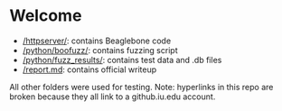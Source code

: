 # Welcome
 - [/httpserver/](https://github.iu.edu/tjzhang/beaglebone_green/tree/master/httpserver): contains Beaglebone code
 - [/python/boofuzz/](https://github.iu.edu/tjzhang/beaglebone_green/tree/master/python/boofuzz): contains fuzzing script
 - [/python/fuzz_results/](https://github.iu.edu/tjzhang/beaglebone_green/tree/master/python/fuzz_results): contains test data and .db files
 - [/report.md](https://github.iu.edu/tjzhang/beaglebone_green/tree/master/report.md): contains official writeup

All other folders were used for testing. Note: hyperlinks in this repo are broken because they all link to a github.iu.edu account.
